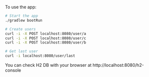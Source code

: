 To use the app:
```bash
# Start the app
./gradlew bootRun

# Create users
curl -i -X POST localhost:8080/user/a
curl -i -X POST localhost:8080/user/c
curl -i -X POST localhost:8080/user/b

# Get last user
curl -i localhost:8080/user/last
```

You can check H2 DB with your browser at http://localhost:8080/h2-console
